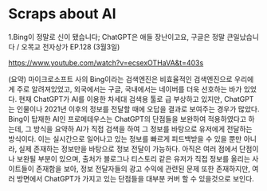# Scraps about AI
1.Bing이 정말로 신이 됐습니다; ChatGPT은 애들 장난이고요, 구글은 정말 큰일났습니다 / 오목교 전자상가 EP.128 (3월3일)

https://www.youtube.com/watch?v=ecsexOTHaVA&t=403s

(요약) 마이크로소프트 사의 Bing이라는 검색엔진은 비효율적인 검색엔진으로 우리에게 주로 알려져있었고, 외국에서는 구글, 국내에서는 네이버를 더욱 선호하는 바가 있었다. 현재 ChatGPT가 AI를 이용한 차세대 검색용 툴로 급 부상하고 있지만, ChatGPT는 인물이나 2021년 이후의 정보를 전달할 때에 오답을 결과로 보여주는 경우가 많았다. Bing이 탑재한 AI인 프로메테우스는 ChatGPT의 단점들을 보완하여 적용하였다고 하는데, 그 방식을 요약하 AI가 직접 검색을 하여 그 정보를 바탕으로 유저에게 전달하는 방식이다. 이는 실시간으로 일어나고 있는 정보를 빠르게 피드백받을 수 있을 뿐만 아니라, 실제 존재하는 정보만을 바탕으로 정보 전달이 가능하다. 아직은 여러 점에서 단점이나 보완될 부분이 있으며, 출처가 블로그나 티스토리 같은 유저가 직접 정보를 올리는 사이트들이 존재함을 보아, 정보 전달자들의 광고 수익에 관련된 문제 또한 존재하지만, 여러 방면에서 ChatGPT가 가지고 있는 단점들을 대부분 커버 할 수 있을것으로 보인다.
